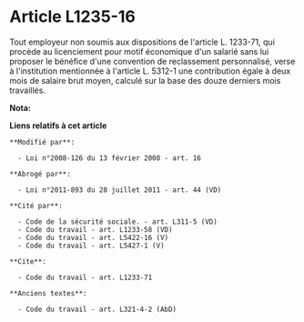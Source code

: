 # Article L1235-16

Tout employeur non soumis aux dispositions de l'article L. 1233-71, qui procède au licenciement pour motif économique d'un
salarié sans lui proposer le bénéfice d'une convention de reclassement personnalisé, verse à l'institution mentionnée à
l'article L. 5312-1 une contribution égale à deux mois de salaire brut moyen, calculé sur la base des douze derniers mois
travaillés.

**Nota:**



**Liens relatifs à cet article**

	**Modifié par**:

	  - Loi n°2008-126 du 13 février 2008 - art. 16

	**Abrogé par**:

	  - Loi n°2011-893 du 28 juillet 2011 - art. 44 (VD)

	**Cité par**:

	  - Code de la sécurité sociale. - art. L311-5 (VD)
	  - Code du travail - art. L1233-58 (VD)
	  - Code du travail - art. L5422-16 (V)
	  - Code du travail - art. L5427-1 (V)

	**Cite**:

	  - Code du travail - art. L1233-71

	**Anciens textes**:

	  - Code du travail - art. L321-4-2 (AbD)
